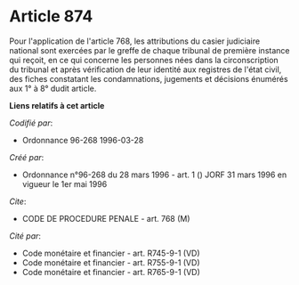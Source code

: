 # Article 874

Pour l'application de l'article 768, les attributions du casier judiciaire national sont exercées par le greffe de chaque
tribunal de première instance qui reçoit, en ce qui concerne les personnes nées dans la circonscription du tribunal et après
vérification de leur identité aux registres de l'état civil, des fiches constatant les condamnations, jugements et décisions
énumérés aux 1° à 8° dudit article.

**Liens relatifs à cet article**

_Codifié par_:

  - Ordonnance 96-268 1996-03-28

_Créé par_:

  - Ordonnance n°96-268 du 28 mars 1996 - art. 1 () JORF 31 mars 1996 en vigueur le 1er mai 1996

_Cite_:

  - CODE DE PROCEDURE PENALE - art. 768 (M)

_Cité par_:

  - Code monétaire et financier - art. R745-9-1 (VD)
  - Code monétaire et financier - art. R755-9-1 (VD)
  - Code monétaire et financier - art. R765-9-1 (VD)
